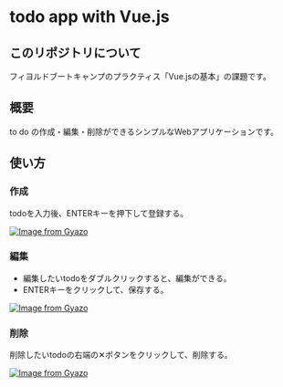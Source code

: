# todo app with Vue.js

## このリポジトリについて
フィヨルドブートキャンプのプラクティス「Vue.jsの基本」の課題です。

## 概要
to do の作成・編集・削除ができるシンプルなWebアプリケーションです。

## 使い方
### 作成
todoを入力後、ENTERキーを押下して登録する。

[![Image from Gyazo](https://i.gyazo.com/aeba2fc939ce06f210ea5bfcbe93bd79.gif)](https://gyazo.com/aeba2fc939ce06f210ea5bfcbe93bd79)

### 編集
- 編集したいtodoをダブルクリックすると、編集ができる。
- ENTERキーをクリックして、保存する。

[![Image from Gyazo](https://i.gyazo.com/7a5b26244676d509030c52564dd55f54.gif)](https://gyazo.com/7a5b26244676d509030c52564dd55f54)

### 削除
削除したいtodoの右端の✕ボタンをクリックして、削除する。

[![Image from Gyazo](https://i.gyazo.com/3c11e4a92645762a9db51e63c5cf3311.gif)](https://gyazo.com/3c11e4a92645762a9db51e63c5cf3311)
